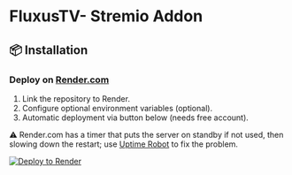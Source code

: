 # FluxusTV- Stremio Addon

## 📦 Installation

### Deploy on [Render.com](https://render.com/)
1. Link the repository to Render.
2. Configure optional environment variables (optional).
3. Automatic deployment via button below (needs free account).

⚠️ Render.com has a timer that puts the server on standby if not used, then slowing down the restart; use [Uptime Robot](https://uptimerobot.com/) to fix the problem.

[![Deploy to Render](https://render.com/images/deploy-to-render-button.svg)](https://render.com/deploy?repo=https://github.com/kadeschs/FluxusTV)
